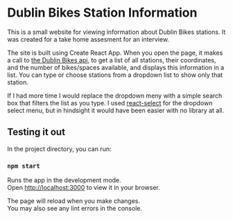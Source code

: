 # Dublin Bikes Station Information

This is a small website for viewing information about Dublin Bikes stations. It was created for a take home assesment for an interview.

The site is built using Create React App. When you open the page, it makes a call to [the Dublin Bikes api](https://app-media.noloco.app/noloco/dublin-bikes-api.json), to get a list of all stations, their coordinates, and the number of bikes/spaces available, and displays this information in a list. You can type or choose stations from a dropdown list to show only that station.

If I had more time I would replace the dropdown meny with a simple search box that filters the list as you type. I used [react-select](https://www.npmjs.com/package/react-select) for the dropdown select menu, but in hindsight it would have been easier with no library at all.

## Testing it out

In the project directory, you can run:

### `npm start`

Runs the app in the development mode.\
Open [http://localhost:3000](http://localhost:3000) to view it in your browser.

The page will reload when you make changes.\
You may also see any lint errors in the console.
